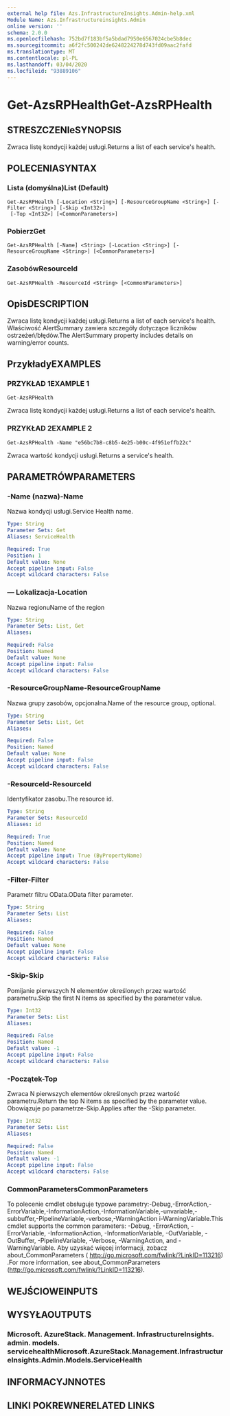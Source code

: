 ```yaml
---
external help file: Azs.InfrastructureInsights.Admin-help.xml
Module Name: Azs.Infrastructureinsights.Admin
online version: ''
schema: 2.0.0
ms.openlocfilehash: 752bd7f183bf5a5bdad7950e6567024cbe5b8dec
ms.sourcegitcommit: a6f2fc500242de6248224278d743fd09aac2fafd
ms.translationtype: MT
ms.contentlocale: pl-PL
ms.lasthandoff: 03/04/2020
ms.locfileid: "93889106"
---
```

# <span data-ttu-id="71474-101">Get-AzsRPHealth</span><span class="sxs-lookup"><span data-stu-id="71474-101">Get-AzsRPHealth</span></span>

## <span data-ttu-id="71474-102">STRESZCZENIe</span><span class="sxs-lookup"><span data-stu-id="71474-102">SYNOPSIS</span></span>
<span data-ttu-id="71474-103">Zwraca listę kondycji każdej usługi.</span><span class="sxs-lookup"><span data-stu-id="71474-103">Returns a list of each service's health.</span></span>

## <span data-ttu-id="71474-104">POLECENIA</span><span class="sxs-lookup"><span data-stu-id="71474-104">SYNTAX</span></span>

### <span data-ttu-id="71474-105">Lista (domyślna)</span><span class="sxs-lookup"><span data-stu-id="71474-105">List (Default)</span></span>
```
Get-AzsRPHealth [-Location <String>] [-ResourceGroupName <String>] [-Filter <String>] [-Skip <Int32>]
 [-Top <Int32>] [<CommonParameters>]
```

### <span data-ttu-id="71474-106">Pobierz</span><span class="sxs-lookup"><span data-stu-id="71474-106">Get</span></span>
```
Get-AzsRPHealth [-Name] <String> [-Location <String>] [-ResourceGroupName <String>] [<CommonParameters>]
```

### <span data-ttu-id="71474-107">Zasobów</span><span class="sxs-lookup"><span data-stu-id="71474-107">ResourceId</span></span>
```
Get-AzsRPHealth -ResourceId <String> [<CommonParameters>]
```

## <span data-ttu-id="71474-108">Opis</span><span class="sxs-lookup"><span data-stu-id="71474-108">DESCRIPTION</span></span>
<span data-ttu-id="71474-109">Zwraca listę kondycji każdej usługi.</span><span class="sxs-lookup"><span data-stu-id="71474-109">Returns a list of each service's health.</span></span> <span data-ttu-id="71474-110">Właściwość AlertSummary zawiera szczegóły dotyczące liczników ostrzeżeń/błędów.</span><span class="sxs-lookup"><span data-stu-id="71474-110">The AlertSummary property includes details on warning/error counts.</span></span>

## <span data-ttu-id="71474-111">Przykłady</span><span class="sxs-lookup"><span data-stu-id="71474-111">EXAMPLES</span></span>

### <span data-ttu-id="71474-112">PRZYKŁAD 1</span><span class="sxs-lookup"><span data-stu-id="71474-112">EXAMPLE 1</span></span>
```
Get-AzsRPHealth
```

<span data-ttu-id="71474-113">Zwraca listę kondycji każdej usługi.</span><span class="sxs-lookup"><span data-stu-id="71474-113">Returns a list of each service's health.</span></span>

### <span data-ttu-id="71474-114">PRZYKŁAD 2</span><span class="sxs-lookup"><span data-stu-id="71474-114">EXAMPLE 2</span></span>
```
Get-AzsRPHealth -Name "e56bc7b8-c8b5-4e25-b00c-4f951effb22c"
```

<span data-ttu-id="71474-115">Zwraca wartość kondycji usługi.</span><span class="sxs-lookup"><span data-stu-id="71474-115">Returns a service's health.</span></span>

## <span data-ttu-id="71474-116">PARAMETRÓW</span><span class="sxs-lookup"><span data-stu-id="71474-116">PARAMETERS</span></span>

### <span data-ttu-id="71474-117">-Name (nazwa)</span><span class="sxs-lookup"><span data-stu-id="71474-117">-Name</span></span>
<span data-ttu-id="71474-118">Nazwa kondycji usługi.</span><span class="sxs-lookup"><span data-stu-id="71474-118">Service Health name.</span></span>

```yaml
Type: String
Parameter Sets: Get
Aliases: ServiceHealth

Required: True
Position: 1
Default value: None
Accept pipeline input: False
Accept wildcard characters: False
```

### <span data-ttu-id="71474-119">— Lokalizacja</span><span class="sxs-lookup"><span data-stu-id="71474-119">-Location</span></span>
<span data-ttu-id="71474-120">Nazwa regionu</span><span class="sxs-lookup"><span data-stu-id="71474-120">Name of the region</span></span>

```yaml
Type: String
Parameter Sets: List, Get
Aliases:

Required: False
Position: Named
Default value: None
Accept pipeline input: False
Accept wildcard characters: False
```

### <span data-ttu-id="71474-121">-ResourceGroupName</span><span class="sxs-lookup"><span data-stu-id="71474-121">-ResourceGroupName</span></span>
<span data-ttu-id="71474-122">Nazwa grupy zasobów, opcjonalna.</span><span class="sxs-lookup"><span data-stu-id="71474-122">Name of the resource group, optional.</span></span>

```yaml
Type: String
Parameter Sets: List, Get
Aliases:

Required: False
Position: Named
Default value: None
Accept pipeline input: False
Accept wildcard characters: False
```

### <span data-ttu-id="71474-123">-ResourceId</span><span class="sxs-lookup"><span data-stu-id="71474-123">-ResourceId</span></span>
<span data-ttu-id="71474-124">Identyfikator zasobu.</span><span class="sxs-lookup"><span data-stu-id="71474-124">The resource id.</span></span>

```yaml
Type: String
Parameter Sets: ResourceId
Aliases: id

Required: True
Position: Named
Default value: None
Accept pipeline input: True (ByPropertyName)
Accept wildcard characters: False
```

### <span data-ttu-id="71474-125">-Filter</span><span class="sxs-lookup"><span data-stu-id="71474-125">-Filter</span></span>
<span data-ttu-id="71474-126">Parametr filtru OData.</span><span class="sxs-lookup"><span data-stu-id="71474-126">OData filter parameter.</span></span>

```yaml
Type: String
Parameter Sets: List
Aliases:

Required: False
Position: Named
Default value: None
Accept pipeline input: False
Accept wildcard characters: False
```

### <span data-ttu-id="71474-127">-Skip</span><span class="sxs-lookup"><span data-stu-id="71474-127">-Skip</span></span>
<span data-ttu-id="71474-128">Pomijanie pierwszych N elementów określonych przez wartość parametru.</span><span class="sxs-lookup"><span data-stu-id="71474-128">Skip the first N items as specified by the parameter value.</span></span>

```yaml
Type: Int32
Parameter Sets: List
Aliases:

Required: False
Position: Named
Default value: -1
Accept pipeline input: False
Accept wildcard characters: False
```

### <span data-ttu-id="71474-129">-Początek</span><span class="sxs-lookup"><span data-stu-id="71474-129">-Top</span></span>
<span data-ttu-id="71474-130">Zwraca N pierwszych elementów określonych przez wartość parametru.</span><span class="sxs-lookup"><span data-stu-id="71474-130">Return the top N items as specified by the parameter value.</span></span>
<span data-ttu-id="71474-131">Obowiązuje po parametrze-Skip.</span><span class="sxs-lookup"><span data-stu-id="71474-131">Applies after the -Skip parameter.</span></span>

```yaml
Type: Int32
Parameter Sets: List
Aliases:

Required: False
Position: Named
Default value: -1
Accept pipeline input: False
Accept wildcard characters: False
```

### <span data-ttu-id="71474-132">CommonParameters</span><span class="sxs-lookup"><span data-stu-id="71474-132">CommonParameters</span></span>
<span data-ttu-id="71474-133">To polecenie cmdlet obsługuje typowe parametry:-Debug,-ErrorAction,-ErrorVariable,-InformationAction,-InformationVariable,-unvariable,-subbuffer,-PipelineVariable,-verbose,-WarningAction i-WarningVariable.</span><span class="sxs-lookup"><span data-stu-id="71474-133">This cmdlet supports the common parameters: -Debug, -ErrorAction, -ErrorVariable, -InformationAction, -InformationVariable, -OutVariable, -OutBuffer, -PipelineVariable, -Verbose, -WarningAction, and -WarningVariable.</span></span> <span data-ttu-id="71474-134">Aby uzyskać więcej informacji, zobacz about_CommonParameters ( http://go.microsoft.com/fwlink/?LinkID=113216) .</span><span class="sxs-lookup"><span data-stu-id="71474-134">For more information, see about_CommonParameters (http://go.microsoft.com/fwlink/?LinkID=113216).</span></span>

## <span data-ttu-id="71474-135">WEJŚCIOWE</span><span class="sxs-lookup"><span data-stu-id="71474-135">INPUTS</span></span>

## <span data-ttu-id="71474-136">WYSYŁA</span><span class="sxs-lookup"><span data-stu-id="71474-136">OUTPUTS</span></span>

### <span data-ttu-id="71474-137">Microsoft. AzureStack. Management. InfrastructureInsights. admin. models. servicehealth</span><span class="sxs-lookup"><span data-stu-id="71474-137">Microsoft.AzureStack.Management.InfrastructureInsights.Admin.Models.ServiceHealth</span></span>

## <span data-ttu-id="71474-138">INFORMACYJN</span><span class="sxs-lookup"><span data-stu-id="71474-138">NOTES</span></span>

## <span data-ttu-id="71474-139">LINKI POKREWNE</span><span class="sxs-lookup"><span data-stu-id="71474-139">RELATED LINKS</span></span>
